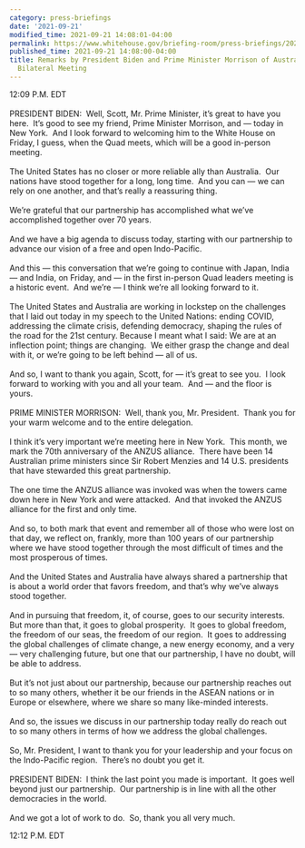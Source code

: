```yaml
---
category: press-briefings
date: '2021-09-21'
modified_time: 2021-09-21 14:08:01-04:00
permalink: https://www.whitehouse.gov/briefing-room/press-briefings/2021/09/21/remarks-by-president-biden-and-prime-minister-morrison-of-australia-before-bilateral-meeting/
published_time: 2021-09-21 14:08:00-04:00
title: Remarks by President Biden and Prime Minister Morrison of Australia Before
  Bilateral Meeting
---
```

 
12:09 P.M. EDT  
   
PRESIDENT BIDEN:  Well, Scott, Mr. Prime Minister, it’s great to have
you here.  It’s good to see my friend, Prime Minister Morrison, and —
today in New York.  And I look forward to welcoming him to the White
House on Friday, I guess, when the Quad meets, which will be a good
in-person meeting.  
   
The United States has no closer or more reliable ally than Australia. 
Our nations have stood together for a long, long time.  And you can — we
can rely on one another, and that’s really a reassuring thing.   
   
We’re grateful that our partnership has accomplished what we’ve
accomplished together over 70 years.   
   
And we have a big agenda to discuss today, starting with our partnership
to advance our vision of a free and open Indo-Pacific.  
   
And this — this conversation that we’re going to continue with Japan,
India — and India, on Friday, and — in the first in-person Quad leaders
meeting is a historic event.  And we’re — I think we’re all looking
forward to it.  
   
The United States and Australia are working in lockstep on the
challenges that I laid out today in my speech to the United Nations:
ending COVID, addressing the climate crisis, defending democracy,
shaping the rules of the road for the 21st century. Because I meant what
I said: We are at an inflection point; things are changing.  We either
grasp the change and deal with it, or we’re going to be left behind —
all of us.  
   
And so, I want to thank you again, Scott, for — it’s great to see you. 
I look forward to working with you and all your team.  And — and the
floor is yours.  
   
PRIME MINISTER MORRISON:  Well, thank you, Mr. President.  Thank you for
your warm welcome and to the entire delegation.   
   
I think it’s very important we’re meeting here in New York.  This month,
we mark the 70th anniversary of the ANZUS alliance.  There have been 14
Australian prime ministers since Sir Robert Menzies and 14 U.S.
presidents that have stewarded this great partnership.  
   
The one time the ANZUS alliance was invoked was when the towers came
down here in New York and were attacked.  And that invoked the ANZUS
alliance for the first and only time.  
   
And so, to both mark that event and remember all of those who were lost
on that day, we reflect on, frankly, more than 100 years of our
partnership where we have stood together through the most difficult of
times and the most prosperous of times.  
   
And the United States and Australia have always shared a partnership
that is about a world order that favors freedom, and that’s why we’ve
always stood together.  
   
And in pursuing that freedom, it, of course, goes to our security
interests.  But more than that, it goes to global prosperity.  It goes
to global freedom, the freedom of our seas, the freedom of our region. 
It goes to addressing the global challenges of climate change, a new
energy economy, and a very — very challenging future, but one that our
partnership, I have no doubt, will be able to address.  
   
But it’s not just about our partnership, because our partnership reaches
out to so many others, whether it be our friends in the ASEAN nations or
in Europe or elsewhere, where we share so many like-minded interests.   
   
And so, the issues we discuss in our partnership today really do reach
out to so many others in terms of how we address the global
challenges.  
   
So, Mr. President, I want to thank you for your leadership and your
focus on the Indo-Pacific region.  There’s no doubt you get it.  
   
PRESIDENT BIDEN:  I think the last point you made is important.  It goes
well beyond just our partnership.  Our partnership is in line with all
the other democracies in the world.   
   
And we got a lot of work to do.  So, thank you all very much.

12:12 P.M. EDT
